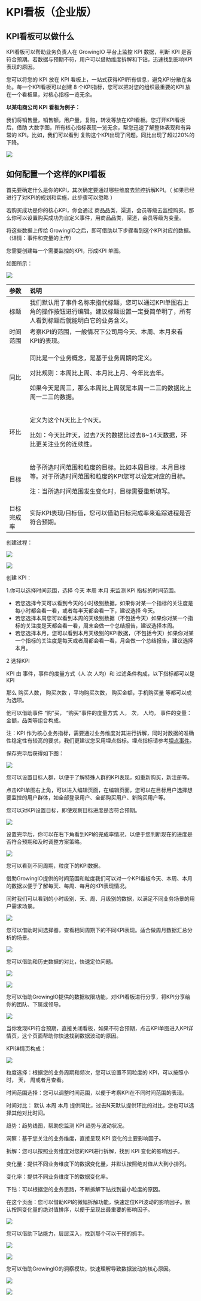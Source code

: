 # KPI看板（企业版）

## KPI看板可以做什么

KPI看板可以帮助业务负责人在 GrowingIO 平台上监控 KPI 数据，判断 KPI 是否符合预期。若数据与预期不符，用户可以借助维度拆解和下钻，迅速找到影响KPI表现的原因。

您可以将您的 KPI 放在 KPI 看板上，一站式获得KPI所有信息，避免KPI分散在各处。每一个KPI看板可以创建 8 个KPI指标，您可以把对您的组织最重要的KPI 放在一个看板里，对核心指标一览无余。

**以某电商公司 KPI 看板为例子：**

我们将销售量，销售额，用户量，复购，转发等放在KPI看板。您打开KPI看板后，借助 大数字图，所有核心指标表现一览无余，帮您迅速了解整体表现和有异常的 KPI。比如，我们可以看到 复购这个KPI出现了问题。同比出现了超过20%的下降。

![](../.gitbook/assets/kpi-kan-ban.png)

## **如何配置一个这样的KPI看板**

首先要确定什么是你的KPI，其次确定要通过哪些维度去监控拆解KPI。（ 如果已经进行了对KPI的规划和实施，此步骤可以忽略 ）

若购买成功是你的核心KPI，你会通过 商品品类，渠道，会员等级去监控购买。那么你可以设置购买成功为自定义事件，用商品品类，渠道，会员等级为变量。

将这些数据上传给 GrowingIO之后，即可借助以下步骤看到这个KPI对应的数据。（详情：事件和变量的上传）

您需要创建每一个需要监控的KPI，形成KPI 单图。

如图所示：

![](../.gitbook/assets/kpi-dan-tu.png)

<table>
  <thead>
    <tr>
      <th style="text-align:left">&#x53C2;&#x6570;</th>
      <th style="text-align:left">&#x8BF4;&#x660E;</th>
    </tr>
  </thead>
  <tbody>
    <tr>
      <td style="text-align:left">&#x6807;&#x9898;</td>
      <td style="text-align:left">&#x6211;&#x4EEC;&#x9ED8;&#x8BA4;&#x7528;&#x4E86;&#x4E8B;&#x4EF6;&#x540D;&#x79F0;&#x6765;&#x6307;&#x4EE3;&#x6807;&#x9898;&#xFF0C;&#x60A8;&#x53EF;&#x4EE5;&#x901A;&#x8FC7;KPI&#x5355;&#x56FE;&#x53F3;&#x4E0A;&#x89D2;&#x7684;&#x64CD;&#x4F5C;&#x6309;&#x94AE;&#x8FDB;&#x884C;&#x7F16;&#x8F91;&#x3002;&#x5EFA;&#x8BAE;&#x6807;&#x9898;&#x8BBE;&#x7F6E;&#x4E00;&#x5B9A;&#x8981;&#x7B80;&#x5355;&#x660E;&#x4E86;&#xFF0C;&#x6240;&#x6709;&#x4EBA;&#x770B;&#x5230;&#x6807;&#x9898;&#x540E;&#x5C31;&#x80FD;&#x660E;&#x767D;&#x5B83;&#x7684;&#x4E1A;&#x52A1;&#x542B;&#x4E49;&#x3002;</td>
    </tr>
    <tr>
      <td style="text-align:left">&#x65F6;&#x95F4;&#x8303;&#x56F4;</td>
      <td style="text-align:left">&#x8003;&#x5BDF;KPI&#x7684;&#x8303;&#x56F4;&#xFF0C;&#x4E00;&#x822C;&#x60C5;&#x51B5;&#x4E0B;&#x516C;&#x53F8;&#x7528;&#x4ECA;&#x5929;&#x3001;&#x672C;&#x5468;&#x3001;&#x672C;&#x6708;&#x6765;&#x770B;KPI&#x7684;&#x8868;&#x73B0;&#x3002;</td>
    </tr>
    <tr>
      <td style="text-align:left">&#x540C;&#x6BD4;</td>
      <td style="text-align:left">
        <p>&#x540C;&#x6BD4;&#x662F;&#x4E00;&#x4E2A;&#x4E1A;&#x52A1;&#x6982;&#x5FF5;&#xFF0C;&#x662F;&#x57FA;&#x4E8E;&#x4E1A;&#x52A1;&#x5468;&#x671F;&#x7684;&#x5B9A;&#x4E49;&#x3002;</p>
        <p>&#x5BF9;&#x6BD4;&#x89C4;&#x5219;&#xFF1A;&#x672C;&#x5468;&#x6BD4;&#x4E0A;&#x5468;&#x3001;&#x672C;&#x6708;&#x6BD4;&#x4E0A;&#x6708;&#x3001;&#x4ECA;&#x5E74;&#x6BD4;&#x53BB;&#x5E74;&#x3002;</p>
        <p>&#x5982;&#x679C;&#x4ECA;&#x5929;&#x662F;&#x5468;&#x4E09;&#xFF0C;&#x90A3;&#x4E48;&#x672C;&#x5468;&#x6BD4;&#x4E0A;&#x5468;&#x5C31;&#x662F;&#x672C;&#x5468;&#x4E00;&#x4E8C;&#x4E09;&#x7684;&#x6570;&#x636E;&#x6BD4;&#x4E0A;&#x5468;&#x4E00;&#x4E8C;&#x4E09;&#x7684;&#x6570;&#x636E;&#x3002;</p>
      </td>
    </tr>
    <tr>
      <td style="text-align:left">&#x73AF;&#x6BD4;</td>
      <td style="text-align:left">
        <p>&#x5B9A;&#x4E49;&#x4E3A;&#x8FD9;&#x4E2A;N&#x5929;&#x6BD4;&#x4E0A;&#x4E2A;N&#x5929;&#x3002;</p>
        <p>&#x6BD4;&#x5982;&#xFF1A;&#x4ECA;&#x5929;&#x6BD4;&#x6628;&#x5929;&#xFF0C;&#x8FC7;&#x53BB;7&#x5929;&#x7684;&#x6570;&#x636E;&#x6BD4;&#x8FC7;&#x53BB;8~14&#x5929;&#x6570;&#x636E;&#xFF0C;&#x73AF;&#x6BD4;&#x66F4;&#x5173;&#x6CE8;&#x4E1A;&#x52A1;&#x7684;&#x8FDE;&#x7EED;&#x6027;&#x3002;</p>
      </td>
    </tr>
    <tr>
      <td style="text-align:left">&#x76EE;&#x6807;</td>
      <td style="text-align:left">
        <p>&#x7ED9;&#x4E88;&#x6240;&#x9009;&#x65F6;&#x95F4;&#x8303;&#x56F4;&#x548C;&#x7C92;&#x5EA6;&#x7684;&#x76EE;&#x6807;&#x3002;&#x6BD4;&#x5982;&#x672C;&#x5468;&#x76EE;&#x6807;&#xFF0C;&#x672C;&#x6708;&#x76EE;&#x6807;&#x7B49;&#x3002;&#x5BF9;&#x4E8E;&#x6240;&#x9009;&#x65F6;&#x95F4;&#x8303;&#x56F4;&#x548C;&#x7C92;&#x5EA6;&#x7684;KPI&#x60A8;&#x53EF;&#x4EE5;&#x8BBE;&#x5B9A;&#x5BF9;&#x5E94;&#x7684;&#x76EE;&#x6807;&#x3002;</p>
        <p>&#x6CE8;&#xFF1A;&#x5F53;&#x6240;&#x9009;&#x65F6;&#x95F4;&#x8303;&#x56F4;&#x53D1;&#x751F;&#x53D8;&#x5316;&#x65F6;&#xFF0C;&#x76EE;&#x6807;&#x9700;&#x8981;&#x91CD;&#x65B0;&#x586B;&#x5199;&#x3002;</p>
      </td>
    </tr>
    <tr>
      <td style="text-align:left">&#x76EE;&#x6807;&#x5B8C;&#x6210;&#x7387;</td>
      <td style="text-align:left">&#x5B9E;&#x9645;KPI&#x8868;&#x73B0;/&#x76EE;&#x6807;&#x503C;&#xFF0C;&#x60A8;&#x53EF;&#x4EE5;&#x501F;&#x52A9;&#x76EE;&#x6807;&#x5B8C;&#x6210;&#x7387;&#x6765;&#x8FFD;&#x8E2A;&#x8FDB;&#x7A0B;&#x662F;&#x5426;&#x7B26;&#x5408;&#x9884;&#x671F;&#x3002;</td>
    </tr>
  </tbody>
</table>创建过程：

![](../.gitbook/assets/chuang-jian-kpi-kan-ban-1.png)

![](../.gitbook/assets/chuang-jian-kpi-kan-ban-2.png)

创建 KPI：

1.你可以选择时间范围，选择 今天 本周 本月 来监测 KPI 指标的时间范围。

* 若您选择今天可以看到今天的小时级别数据，如果你对某一个指标的关注度是每小时都会看一看，或者每半天都会看一下，建议选择 今天。
* 若您选择本周您可以看到本周的天级别数据（不包括今天）如果你对某一个指标的关注度是天都会看一看，周末会做一个总结报告，建议选择本周。
* 若您选择本月，您可以看到本月天级别的KPI数据，（不包括今天）如果你对某一个指标的关注度是每天或者周都会看一看，月会做一个总结报告，建议选择本月。

2 选择KPI

KPI 由 事件，事件的度量方式（人 次 人均）和 过滤条件构成，以下指标都可以是 KPI

那么 购买人数， 购买次数 ，平均购买次数， 购买金额，手机购买量 等都可以成为选项。

他可以借助事件 “购”买， “购买”事件的度量方式  人， 次， 人均， 事件的变量：金额，品类等组合构成。

注：KPI 作为核心业务指标，需要通过业务维度对其进行拆解，同时对数据的准确性稳定性有较高的要求，我们更建议您采用埋点指标。埋点指标请参考[埋点事件](../data-model/event-model/custom-event/)。

保存完毕后获得如下图：

![](../.gitbook/assets/kpi-dan-tu-2.png)

您可以设置目标人群，以便于了解特殊人群的KPI表现，如重新购买，新注册等。

点击KPI单图右上角，可以进入编辑页面，在编辑页面，您可以在目标用户选择想要监控的用户群体，如全部登录用户、全部购买用户、新购买用户等。

您可以对KPI设置目标，即使观察目标进度是否符合预期。

![](../.gitbook/assets/bian-ji-kpi.png)

设置完毕后，你可以在右下角看到KPI的完成率情况，以便于您判断现在的进度是否符合预期和及时调整方案策略。

![](../.gitbook/assets/mu-biao-wan-cheng-shuai.png)

您可以看到不同周期，粒度下的KPI数据。

借助GrowingIO提供的时间范围和粒度我们可以对一个KPI看板今天、本周、本月的数据以便于了解每天、每周、每月的KPI表现情况。

同时我们可以看到的小时级别、天、周、月级别的数据，以满足不同业务场景的用户需求场景。

![](../.gitbook/assets/image%20%2881%29.png)

您可以借助时间选择器，查看相同周期下的不同KPI表现。适合做周月数据汇总分析的场景。

![](../.gitbook/assets/image%20%28342%29.png)

您可以借助和历史数据的对比，快速定位问题。

![](../.gitbook/assets/image%20%2818%29.png)

![](../.gitbook/assets/image%20%28288%29.png)

您可以借助GrowingIO提供的数据权限功能，对KPI看板进行分享，将KPI分享给你的团队、下属或领导。

![](../.gitbook/assets/fen-xiang.png)

当你发现KPI符合预期，直接关闭看板，如果不符合预期，点击KPI单图进入KPI详情页，这个页面帮助你快速找到数据波动的原因。

KPI详情页构成：

![](../.gitbook/assets/kpi-xiang-qing-ye.png)

粒度选择：根据您的业务周期和频次，您可以设置不同粒度的 KPI，可以按照小时， 天， 周或者月查看。

时间范围选择：您可以调整时间范围，以便于考察KPI在不同时间范围的表现。

时间对比： 默认 本周 本月 提供同比，过去N天默认提供环比的对比，您也可以选择其他对比时间。

趋势：趋势线图，帮助您监测 KPI 趋势与波动状况。

洞察：基于您关注的业务维度，直接呈现 KPI 变化的主要影响因子。

拆解：您可以按照业务维度对您的KPI进行拆解，找到 KPI 变化的影响因子。

变化量：提供不同业务维度下的数据变化量，并默认按照绝对值从大到小排列。

变化率：提供不同业务维度下的数据变化率。

下钻：可以根据您的业务思路，不断拆解下钻找到最小粒度的原因。

在这个页面：您可以借助KPI的微幅拆解功能，快速定位KPI波动的影响因子。默认按照变化量的绝对值排序，以便于呈现出最重要的影响因子。

![](../.gitbook/assets/wei-du-chai-jie.png)

您可以借助下钻能力，层层深入，找到那个可以干预的抓手。

![](../.gitbook/assets/xia-zuan-1.png)

![](../.gitbook/assets/xia-zuan-2.png)

您可以借助GrowingIO的洞察模块，快速理解导致数据波动的核心原因。

![](../.gitbook/assets/dong-cha-1.png)

![](../.gitbook/assets/dong-cha-2.png)

